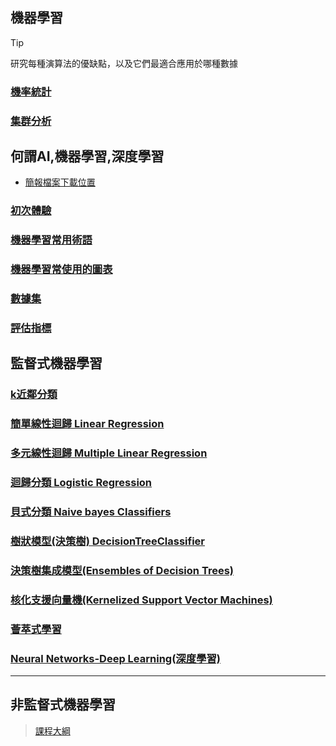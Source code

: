 ## 機器學習
> [!TIP]
> 研究每種演算法的優缺點，以及它們最適合應用於哪種數據

### [機率統計](./機率統計)
### [集群分析](./集群分析)

## 何謂AI,機器學習,深度學習

- [簡報檔案下載位置](./簡報圖片)

### [初次體驗](./基本package/README.ipynb)

### [機器學習常用術語](./名詞解釋)

### [機器學習常使用的圖表](./機器學習常使用的圖表)

### [數據集](./使用數據)

### [評估指標](./評估指標)

## 監督式機器學習

### [k近鄰分類](./k近鄰分類)

### [簡單線性迴歸 Linear Regression](./簡單線性迴歸)

### [多元線性迴歸 Multiple Linear Regression](./多元線性迴歸)

### [迴歸分類 Logistic Regression](./邏輯迴歸)

### [貝式分類 Naive bayes Classifiers](./貝氏分類)

### [樹狀模型(決策樹) DecisionTreeClassifier](./樹狀模型)

### [決策樹集成模型(Ensembles of Decision Trees)](./決策樹集成模型)

### [核化支援向量機(Kernelized Support Vector Machines)](./核化支援向量機)

### [薈萃式學習](./薈萃式學習)

### [Neural Networks-Deep Learning(深度學習)](./深度學習/README6.ipynb)

---

## 非監督式機器學習


> [課程大綱](./課程)